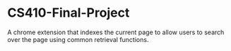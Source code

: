 # CS410-Final-Project
A chrome extension that indexes the current page to allow users to search over the page using common retrieval functions.
